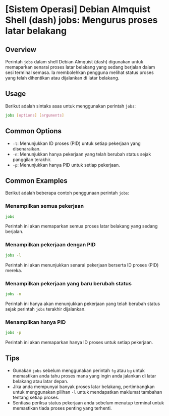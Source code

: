 # [Sistem Operasi] Debian Almquist Shell (dash) jobs: Mengurus proses latar belakang

## Overview
Perintah `jobs` dalam shell Debian Almquist (dash) digunakan untuk memaparkan senarai proses latar belakang yang sedang berjalan dalam sesi terminal semasa. Ia membolehkan pengguna melihat status proses yang telah dihentikan atau dijalankan di latar belakang.

## Usage
Berikut adalah sintaks asas untuk menggunakan perintah `jobs`:

```bash
jobs [options] [arguments]
```

## Common Options
- `-l`: Menunjukkan ID proses (PID) untuk setiap pekerjaan yang disenaraikan.
- `-n`: Menunjukkan hanya pekerjaan yang telah berubah status sejak panggilan terakhir.
- `-p`: Menunjukkan hanya PID untuk setiap pekerjaan.

## Common Examples
Berikut adalah beberapa contoh penggunaan perintah `jobs`:

### Menampilkan semua pekerjaan
```bash
jobs
```
Perintah ini akan memaparkan semua proses latar belakang yang sedang berjalan.

### Menampilkan pekerjaan dengan PID
```bash
jobs -l
```
Perintah ini akan menunjukkan senarai pekerjaan berserta ID proses (PID) mereka.

### Menampilkan pekerjaan yang baru berubah status
```bash
jobs -n
```
Perintah ini hanya akan menunjukkan pekerjaan yang telah berubah status sejak perintah `jobs` terakhir dijalankan.

### Menampilkan hanya PID
```bash
jobs -p
```
Perintah ini akan memaparkan hanya ID proses untuk setiap pekerjaan.

## Tips
- Gunakan `jobs` sebelum menggunakan perintah `fg` atau `bg` untuk memastikan anda tahu proses mana yang ingin anda jalankan di latar belakang atau latar depan.
- Jika anda mempunyai banyak proses latar belakang, pertimbangkan untuk menggunakan pilihan `-l` untuk mendapatkan maklumat tambahan tentang setiap proses.
- Sentiasa periksa status pekerjaan anda sebelum menutup terminal untuk memastikan tiada proses penting yang terhenti.